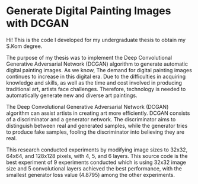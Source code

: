 # Generate Digital Painting Images with DCGAN
Hi! This is the code I developed for my undergraduate thesis to obtain my S.Kom degree.

The purpose of my thesis was to implement the Deep Convolutional Generative Adversarial Network (DCGAN) algorithm to generate automatic digital painting images. As we know, The demand for digital painting images continues to increase in this digital era. Due to the difficulties in acquiring knowledge and skills, as well as the time and cost involved in producing traditional art, artists face challenges. Therefore, technology is needed to automatically generate new and diverse art paintings.

The Deep Convolutional Generative Adversarial Network (DCGAN) algorithm can assist artists in creating art more efficiently. DCGAN consists of a discriminator and a generator network. The discriminator aims to distinguish between real and generated samples, while the generator tries to produce fake samples, fooling the discriminator into believing they are real.

This research conducted experiments by modifying image sizes to 32x32, 64x64, and 128x128 pixels, with 4, 5, and 6 layers. This source code is the best experiment of 9 experiments conducted which is using 32x32 image size and 5 convolutional layers achieved the best performance, with the smallest generator loss value (4.8795) among the other experiments.
